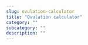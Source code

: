 ```yaml
---
slug: ovulation-calculator
title: "Ovulation calculator"
category: ""
subcategory: ""
description: ""
---
```


